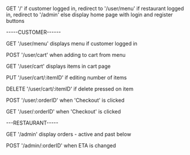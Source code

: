 GET '/'
if customer logged in, redirect to '/user/menu'
if restaurant logged in, redirect to '/admin'
else display home page with login and register buttons

-----CUSTOMER------

GET '/user/menu'
displays menu if customer logged in

POST '/user/cart'
when adding to cart from menu

GET '/user/cart'
displays items in cart page

PUT '/user/cart/:itemID'
if editing number of items

DELETE '/user/cart/:itemID'
if delete pressed on item

POST '/user/:orderID'
when 'Checkout' is clicked

GET '/user/:orderID'
when 'Checkout' is clicked


---RESTAURANT-----

GET '/admin'
display orders - active and past below

POST '/admin/:orderID'
when ETA is changed
